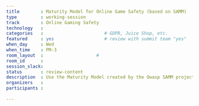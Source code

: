 ```yaml
---
title        : Maturity Model for Online Game Safety (based on SAMM)
type         : working-session
track        : Online Gaming Safety
technology   :
categories   :                       # GDPR, Juice Shop, etc.
featured     : yes                   # review with summit team "yes"
when_day     : Wed
when_time    : PM-3
room_layout  :                    #
room_id      :
session_slack:
status       : review-content
description  : Use the Maturity Model created by the Owasp SAMM project to create a first pass a stardard way to measure the Safety of Online Games
organizers   :
participants :
    
---
```


<!--(add intro)

## WHY

(...)

## What

(...)

## Outcomes

(...)

## References

(...)-->
